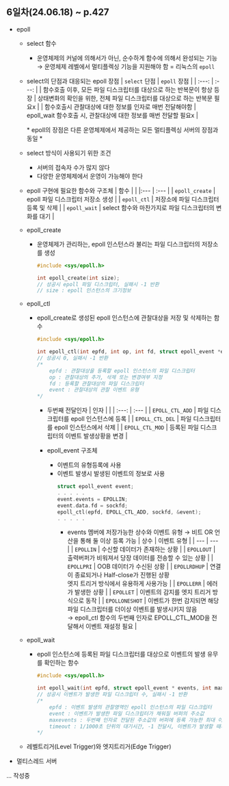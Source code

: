 ## 6일차(24.06.18) ~ p.427
- epoll
    - select 함수
        - 운영체제의 커널에 의해서가 아닌, 순수하게 함수에 의해서 완성되는 기능  
        &rarr; 운영체제 레벨에서 멀티플렉싱 기능을 지원해야 함 = 리눅스의 `epoll`

    - select의 단점과 대응되는 epoll 장점
        | `select` 단점 | `epoll` 장점 |
        | :---: | :---: |
        | 함수호출 이후, 모든 파일 디스크립터를 대상으로 하는 반복문이 항상 등장 | 상태변화의 확인을 위한, 전체 파일 디스크립터를 대상으로 하는 반복문 필요x |
        | 함수호출시 관찰대상에 대한 정보를 인자로 매번 전달해야함 | epoll_wait 함수호출 시, 관찰대상에 대한 정보를 매번 전달할 필요x |  

        \* epoll의 장점은 다른 운영체제에서 제공하는 모든 멀티플렉싱 서버의 장점과 동일 \*

    - select 방식이 사용되기 위한 조건
        - 서버의 접속자 수가 많지 않다
        - 다양한 운영체제에서 운영이 가능해야 한다
    
    - epoll 구현에 필요한 함수와 구조체
        | 함수 | |
        |:--- | :--- |
        | `epoll_create` | epoll 파일 디스크립터 저장소 생성 |
        | `epoll_ctl` | 저장소에 파일 디스크립터 등록 및 삭제 |
        | `epoll_wait` | select 함수와 마찬가지로 파일 디스크립터의 변화를 대기 |

    - epoll_create
        - 운영체제가 관리하는, epoll 인스턴스라 불리는 파일 디스크립터의 저장소를 생성

            ```c
            #include <sys/epoll.h>

            int epoll_create(int size);
            // 성공시 epoll 파일 디스크립터, 실패시 -1 반환
            // size : epoll 인스턴스의 크기정보
            ```
    - epoll_ctl
        - epoll_create로 생성된 epoll 인스턴스에 관찰대상을 저장 및 삭제하는 함수

            ```c
            #include <sys/epoll.h>

            int epoll_ctl(int epfd, int op, int fd, struct epoll_event *event);
            // 성공시 0, 실패시 -1 반환
            /*
                epfd : 관찰대상을 등록할 epoll 인스턴스의 파일 디스크립터
                op : 관찰대상의 추가, 삭제 또는 변경여부 지정
                fd : 등록할 관찰대상의 파일 디스크립터
                event : 관찰대상의 관찰 이벤트 유형
            */
            ```

            - 두번째 전달인자
                | 인자 |  |
                | :---: | :--- |
                | `EPOLL_CTL_ADD` | 파일 디스크립터를 epoll 인스턴스에 등록 |
                | `EPOLL_CTL_DEL` | 파일 디스크립터를 epoll 인스턴스에서 삭제 |
                | `EPOLL_CTL_MOD` | 등록된 파일 디스크립터의 이벤트 발생상황을 변경 |

            - epoll_event 구조체
                - 이벤트의 유형등록에 사용
                - 이벤트 발생시 발생된 이벤트의 정보로 사용
                    ```c
                    struct epoll_event event;
                    . . . . .
                    event.events = EPOLLIN;
                    event.data.fd = sockfd;
                    epoll_ctl(epfd, EPOLL_CTL_ADD, sockfd, &event);
                    . . . . .
                    ```
                    - events 멤버에 저장가능한 상수와 이벤트 유형 &rarr; 비트 OR 언산을 통해 둘 이상 등록 가능
                        | 상수 | 이벤트 유형 |
                        | --- | --- |
                        | `EPOLLIN` | 수신할 데이터가 존재하는 상황 |
                        | `EPOLLOUT` | 출력버퍼가 비워져서 당장 데이터를 전송할 수 있는 상황 |
                        | `EPOLLPRI` | OOB 데이터가 수신된 상황 |
                        | `EPOLLRDHUP` | 연결이 종료되거나 Half-close가 진행된 상황<br>엣지 트리거 방식에서 유용하게 사용가능 |
                        | `EPOLLERR` | 에러가 발생한 상황 |
                        | `EPOLLET` | 이벤트의 감지를 엣지 트리거 방식으로 동작 |
                        | `EPOLLONESHOT` | 이벤트가 한번 감지되면 해당 파일 디스크립터를 더이상 이벤트를 발생시키지 않음 <br> &rarr; epoll_ctl 함수의 두번째 인자로 EPOLL_CTL_MOD을 전달해서 이벤트 재설정 필요 |

    - epoll_wait
        - epoll 인스턴스에 등록된 파일 디스크립터를 대상으로 이벤트의 발생 유무를 확인하는 함수
            ```c
            #include <sys/epoll.h>

            int epoll_wait(int epfd, struct epoll_event * events, int maxevents, int timeout);
            // 성공시 이벤트가 발생한 파일 디스크립터 수, 실패시 -1 반환
            /*
                epfd : 이벤트 발생의 관찰영역인 epoll 인스턴스의 파일 디스크립터
                event : 이벤트가 발생한 파일 디스크립터가 채워질 버퍼의 주소값
                maxevents : 두번째 인자로 전달된 주소값의 버퍼에 등록 가능한 최대 이벤트 수
                timeout : 1/1000초 단위의 대기시간, -1 전달시, 이벤트가 발생할 때까지 무한 대기
            */
            ```
    
    - 레벨트리거(Level Trigger)와 엣지트리거(Edge Trigger)

- 멀티스레드 서버   

... 작성중